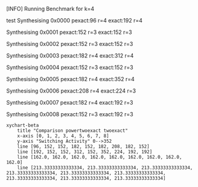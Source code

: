 [INFO] Running Benchmark for k=4

test
Synthesising 0x0000 pexact:96 r=4 exact:192 r=4

Synthesising 0x0001 pexact:152 r=3 exact:152 r=3

Synthesising 0x0002 pexact:152 r=3 exact:152 r=3

Synthesising 0x0003 pexact:182 r=4 exact:312 r=4

Synthesising 0x0004 pexact:152 r=3 exact:152 r=3

Synthesising 0x0005 pexact:182 r=4 exact:352 r=4

Synthesising 0x0006 pexact:208 r=4 exact:224 r=3

Synthesising 0x0007 pexact:182 r=4 exact:192 r=3

Synthesising 0x0008 pexact:152 r=3 exact:192 r=3

```mermaid
xychart-beta
    title "Comparison powertwoexact twoexact"
    x-axis [0, 1, 2, 3, 4, 5, 6, 7, 8]
    y-axis "Switching Activity" 0-->352
    line [96, 152, 152, 182, 152, 182, 208, 182, 152]
    line [192, 152, 152, 312, 152, 352, 224, 192, 192]
    line [162.0, 162.0, 162.0, 162.0, 162.0, 162.0, 162.0, 162.0, 162.0]
    line [213.33333333333334, 213.33333333333334, 213.33333333333334, 213.33333333333334, 213.33333333333334, 213.33333333333334, 213.33333333333334, 213.33333333333334, 213.33333333333334]
```

